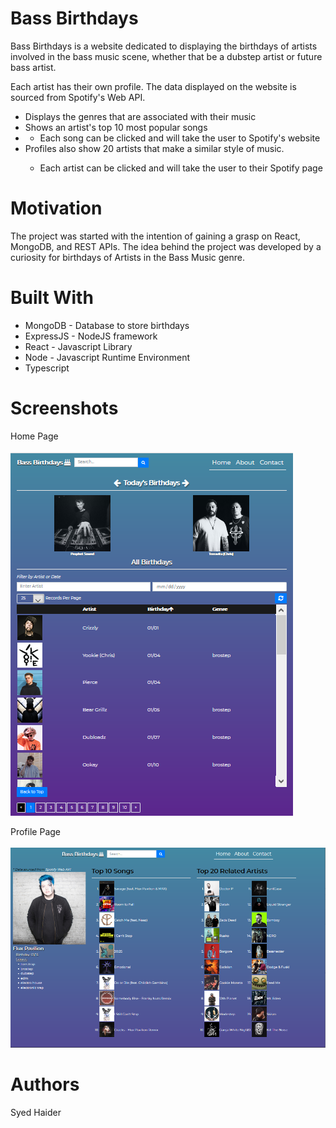 # Bass Birthdays
Bass Birthdays is a website dedicated to displaying the birthdays of artists involved in the bass music scene, whether that be a dubstep artist or future bass artist.

Each artist has their own profile. The data displayed on the website is sourced from Spotify's Web API.
<ul>
    <li>Displays the genres that are associated with their music</li>
    <li>Shows an artist's top 10 most popular songs<li>
    <ul><li>Each song can be clicked and will take the user to Spotify's website</li></ul>
    <li>Profiles also show 20 artists that make a similar style of music.</li>
        <ul><li>Each artist can be clicked and will take the user to their Spotify page</li></ul>
</ul>

# Motivation

The project was started with the intention of gaining a grasp on React, MongoDB, and REST APIs.
The idea behind the project was developed by a curiosity for birthdays of Artists in the Bass Music genre. 

# Built With
<ul>
<li>MongoDB - Database to store birthdays</li>
<li>ExpressJS - NodeJS framework </li>
<li>React - Javascript Library</li>
<li>Node - Javascript Runtime Environment</li>
    <li>Typescript</li>
</ul>

# Screenshots

Home Page <br></br>
<img src="docs/Home-Page.PNG">

Profile Page <br></br>
<img src="docs/Profile-Page.PNG">



# Authors
Syed Haider
